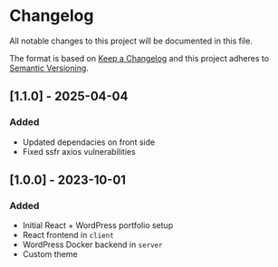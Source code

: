 # Changelog

All notable changes to this project will be documented in this file.

The format is based on [Keep a Changelog](https://keepachangelog.com/en/1.0.0/)
and this project adheres to [Semantic Versioning](https://semver.org/spec/v2.0.0.html).

## [1.1.0] - 2025-04-04
### Added
- Updated dependacies on front side
- Fixed ssfr axios vulnerabilities

## [1.0.0] - 2023-10-01
### Added
- Initial React + WordPress portfolio setup
- React frontend in `client`
- WordPress Docker backend in `server`
- Custom theme